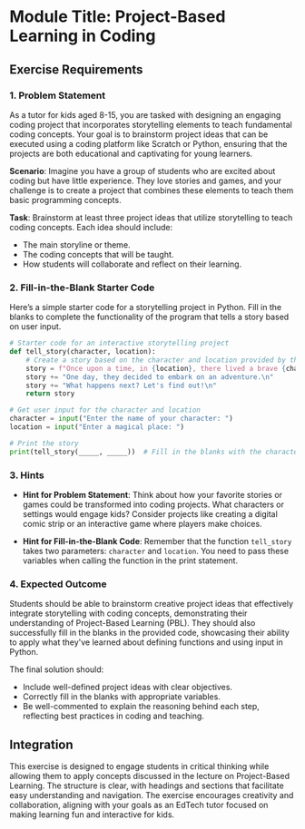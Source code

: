 # Module Title: Project-Based Learning in Coding

## Exercise Requirements

### 1. Problem Statement
As a tutor for kids aged 8-15, you are tasked with designing an engaging coding project that incorporates storytelling elements to teach fundamental coding concepts. Your goal is to brainstorm project ideas that can be executed using a coding platform like Scratch or Python, ensuring that the projects are both educational and captivating for young learners.

**Scenario**: Imagine you have a group of students who are excited about coding but have little experience. They love stories and games, and your challenge is to create a project that combines these elements to teach them basic programming concepts.

**Task**: Brainstorm at least three project ideas that utilize storytelling to teach coding concepts. Each idea should include:
- The main storyline or theme.
- The coding concepts that will be taught.
- How students will collaborate and reflect on their learning.

### 2. Fill-in-the-Blank Starter Code
Here’s a simple starter code for a storytelling project in Python. Fill in the blanks to complete the functionality of the program that tells a story based on user input.

```python
# Starter code for an interactive storytelling project
def tell_story(character, location):
    # Create a story based on the character and location provided by the user
    story = f"Once upon a time, in {location}, there lived a brave {character}.\n"
    story += "One day, they decided to embark on an adventure.\n"
    story += "What happens next? Let's find out!\n"
    return story

# Get user input for the character and location
character = input("Enter the name of your character: ")
location = input("Enter a magical place: ")

# Print the story
print(tell_story(_____, _____))  # Fill in the blanks with the character and location
```

### 3. Hints
- **Hint for Problem Statement**: Think about how your favorite stories or games could be transformed into coding projects. What characters or settings would engage kids? Consider projects like creating a digital comic strip or an interactive game where players make choices.
  
- **Hint for Fill-in-the-Blank Code**: Remember that the function `tell_story` takes two parameters: `character` and `location`. You need to pass these variables when calling the function in the print statement.

### 4. Expected Outcome
Students should be able to brainstorm creative project ideas that effectively integrate storytelling with coding concepts, demonstrating their understanding of Project-Based Learning (PBL). They should also successfully fill in the blanks in the provided code, showcasing their ability to apply what they've learned about defining functions and using input in Python.

The final solution should:
- Include well-defined project ideas with clear objectives.
- Correctly fill in the blanks with appropriate variables.
- Be well-commented to explain the reasoning behind each step, reflecting best practices in coding and teaching.

## Integration
This exercise is designed to engage students in critical thinking while allowing them to apply concepts discussed in the lecture on Project-Based Learning. The structure is clear, with headings and sections that facilitate easy understanding and navigation. The exercise encourages creativity and collaboration, aligning with your goals as an EdTech tutor focused on making learning fun and interactive for kids.